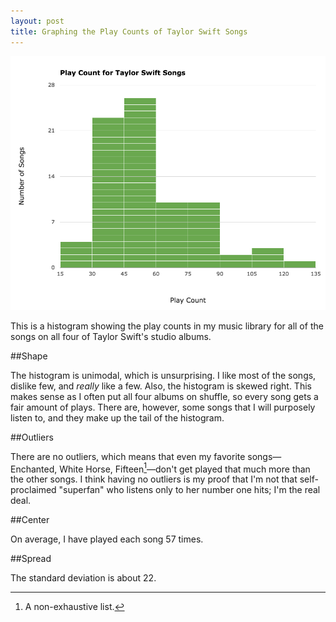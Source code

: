 ```yaml
---
layout: post
title: Graphing the Play Counts of Taylor Swift Songs
---
```


![Play Counts of Taylor Swift Songs](/assets/2014/09/play-counts-taylor-swift.png)

This is a histogram showing the play counts in my music library for all of the songs on all four of Taylor Swift's studio albums.

##Shape

The histogram is unimodal, which is unsurprising. I like most of the songs, dislike few, and *really* like a few. Also, the histogram is skewed right. This makes sense as I often put all four albums on shuffle, so every song gets a fair amount of plays. There are, however, some songs that I will purposely listen to, and they make up the tail of the histogram.

##Outliers

There are no outliers, which means that even my favorite songs—Enchanted, White Horse, Fifteen[^1]—don't get played that much more than the other songs. I think having no outliers is my proof that I'm not that self-proclaimed "superfan" who listens only to her number one hits; I'm the real deal.

##Center

On average, I have played each song 57 times.

##Spread

The standard deviation is about 22.

[^1]: A non-exhaustive list.
